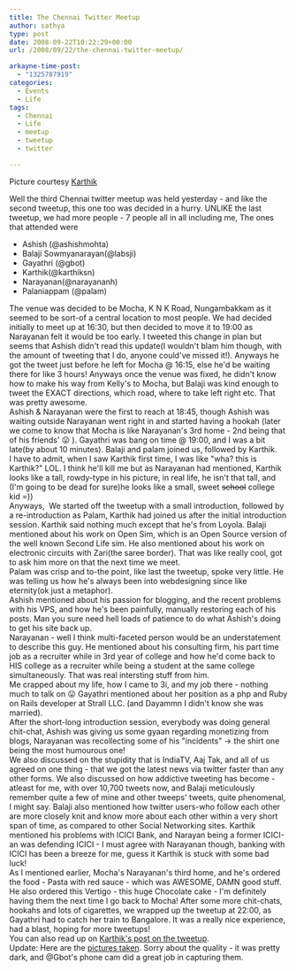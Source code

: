 ```yaml
---
title: The Chennai Twitter Meetup
author: sathya
type: post
date: 2008-09-22T10:22:29+00:00
url: /2008/09/22/the-chennai-twitter-meetup/

arkayne-time-post:
  - "1325787919"
categories:
  - Events
  - Life
tags:
  - Chennai
  - Life
  - meetup
  - tweetup
  - twitter

---
```

Picture courtesy [Karthik][1]

<img style="display: none;" src="https://img54.imageshack.us/img54/5310/tweetupiq2.png" alt="Chennai Twitter Meetup" /> 

Well the third Chennai twitter meetup was held yesterday - and like the second tweetup, this one too was decided in a hurry. UNLIKE the last tweetup, we had more people - 7 people all in all including me, The ones that attended were

  * Ashish (@ashishmohta)
  * Balaji Sowmyanarayan(@labsji)
  * Gayathri (@gbot)
  * Karthik(@karthiksn)
  * Narayanan(@narayananh)
  * Palaniappam (@palam)

<!--more-->

<div>
  The venue was decided to be Mocha, K N K Road, Nungambakkam as it seemed to be sort-of a central location to most people. We had decided initially to meet up at 16:30, but then decided to move it to 19:00 as Narayanan felt it would be too early. I tweeted this change in plan but seems that Ashish didn't read this update(I wouldn't blam him though, with the amount of tweeting that I do, anyone could've missed it!). Anyways he got the tweet just before he left for Mocha @ 16:15, else he'd be waiting there for like 3 hours! Anyways once the venue was fixed, he didn't know how to make his way from Kelly's to Mocha, but Balaji was kind enough to tweet the EXACT directions, which road, where to take left right etc. That was pretty awesome.
</div>

<div>
  Ashish & Narayanan were the first to reach at 18:45, though Ashish was waiting outside Narayanan went right in and started having a hookah (later we come to know that Mocha is like Narayanan's 3rd home - 2nd being that of his friends' 😛 ). Gayathri was bang on time @ 19:00, and I was a bit late(by about 10 minutes). Balaji and palam joined us, followed by Karthik.
</div>

<div>
  I have to admit, when I saw Karthik first time, I was like "wha? this is Karthik?" LOL. I think he'll kill me but as Narayanan had mentioned, Karthik looks like a tall, rowdy-type in his picture, in real life, he isn't that tall, and (I'm going to be dead for sure)he looks like a small, sweet <span style="text-decoration: line-through;">school</span> college kid =))
</div>

<div>
  Anyways,  We started off the tweetup with a small introduction, followed by a re-introduction as Palam, Karthik had joined us after the initial introduction session. Karthik said nothing much except that he's from Loyola. Balaji mentioned about his work on Open Sim, which is an Open Source version of the well known Second Life sim. He also mentioned about his work on electronic circuits with Zari(the saree border). That was like really cool, got to ask him more on that the next time we meet.
</div>

<div>
  Palam was crisp and to-the point, like last the tweetup, spoke very little. He was telling us how he's always been into webdesigning since like eternity(ok just a metaphor).
</div>

<div>
  Ashish mentioned about his passion for blogging, and the recent problems with his VPS, and how he's been painfully, manually restoring each of his posts. Man you sure need hell loads of patience to do what Ashish's doing to get his site back up.
</div>

<div>
  Narayanan - well I think multi-faceted person would be an understatement to describe this guy. He mentioned about his consulting firm, his part time job as a recruiter while in 3rd year of college and how he'd come back to HIS college as a recruiter while being a student at the same college simultaneously. That was real intersting stuff from him.
</div>

<div>
  Me crapped about my life, how I came to 3i, and my job there - nothing much to talk on 😛 Gayathri mentioned about her position as a php and Ruby on Rails developer at Strall LLC. (and Dayammn I didn't know she was married).
</div>

<div>
  After the short-long introduction session, everybody was doing general chit-chat, Ashish was giving us some gyaan regarding monetizing from blogs, Narayanan was recollecting some of his "incidents" -> the shirt one being the most humourous one!
</div>

<div>
  We also discussed on the stupidity that is IndiaTV, Aaj Tak, and all of us agreed on one thing - that we got the latest news via twitter faster than any other forms. We also discussed on how addictive tweeting has become - atleast for me, with over 10,700 tweets now, and Balaji meticulously remember quite a few of mine and other tweeps' tweets, quite phenomenal, I might say. Balaji also mentioned how twitter users-who follow each other are more closely knit and know more about each other within a very short span of time, as compared to other Social Networking sites. Karthik mentioned his problems with ICICI Bank, and Narayan being a former ICICI-an was defending ICICI - I must agree with Narayanan though, banking with ICICI has been a breeze for me, guess it Karthik is stuck with some bad luck!
</div>

<div>
  As I mentioned earlier, Mocha's Narayanan's third home, and he's ordered the food - Pasta with red sauce - which was AWESOME, DAMN good stuff. He also ordered this Vertigo - this huge Chocolate cake - I'm definitely having them the next time I go back to Mocha! After some more chit-chats, hookahs and lots of cigarettes, we wrapped up the tweetup at 22:00, as Gayathri had to catch her train to Bangalore. It was a really nice experience, had a blast, hoping for more tweetups!
</div>

<div>
  You can also read up on <a href="https://blog.karthiksn.com/2008/09/22/chennai-tweet-up/">Karthik's post on the tweetup</a>.
</div>

<div>
  Update: Here are the <a href="https://www.flickr.com/photos/sathyabhat/sets/72157607577662441/">pictures taken</a>. Sorry about the quality - it was pretty dark, and @Gbot's phone cam did a great job in capturing them.
</div>

 [1]: https://karthiksn.com
